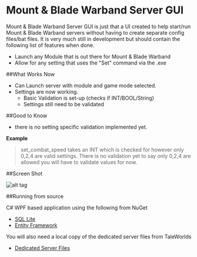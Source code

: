 Mount & Blade Warband Server GUI
===
Mount & Blade Warband Server GUI is just that a UI created to help start/run Mount & Blade Warband servers without having to create separate config files/bat files. It is very much still in development but should contain the following list of features when done.

- Launch any Module that is out there for Mount & Blade Warband
- Allow for any setting that uses the "Set" command via the .exe

##What Works Now

* Can Launch server with module and game mode selected.
* Settings are now working.
  * Basic Validation is set-up (checks if INT/BOOL/String)
  * Settings still need to be validated 
  
##Good to Know 
* there is no setting specific validation implemented yet. 


**Example**

>set_combat_speed takes an INT which is checked for however only 0,2,4 are valid settings. There is no validation yet to say only 0,2,4 are allowed you will have to validate values for now.


##Screen Shot


![alt tag](http://n00bworks.com/img/MBServerGUI.PNG)



##Running from source

C# WPF based application using the following from NuGet
- [SQL Lite](http://www.nuget.org/packages/System.Data.SQLite.Core/)
- [Entity Framework](http://www.nuget.org/packages/EntityFramework/)

You will also need a local copy of the dedicated server files from TaleWorlds
- [Dedicated Server Files](http://download2.taleworlds.com/mb_warband_dedicated_1158.zip)